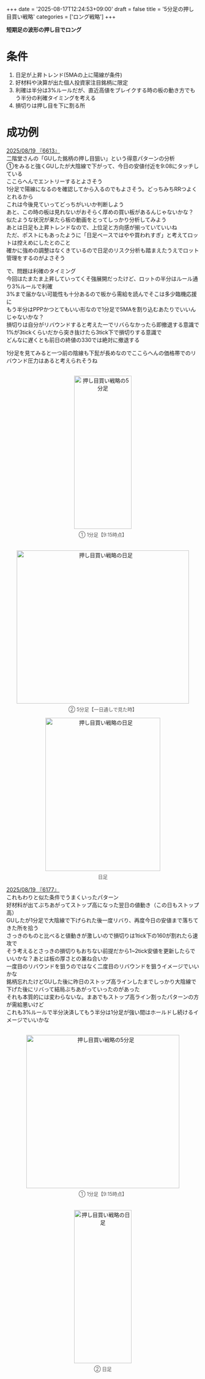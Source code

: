 +++
date = '2025-08-17T12:24:53+09:00'
draft = false
title = '5分足の押し目買い戦略'
categories = ['ロング戦略']
+++

<b>短期足の波形の押し目でロング</b>  
<!--more-->

# 条件
1. 日足が上昇トレンド(5MAの上に陽線が条件)
2. 好材料や決算が出た個人投資家注目銘柄に限定  
3. 利確は半分は3%ルールだが、直近高値をブレイクする時の板の動き方でもう半分の利確タイミングを考える
4. 損切りは押し目を下に割る所

# 成功例
<u>2025/08/19 『6613』</u>  
二階堂さんの「GUした銘柄の押し目狙い」という得意パターンの分析  
①をみると強くGUしたが大陰線で下がって、今日の安値付近を9:08にタッチしている  
ここらへんでエントリーするとよさそう  
1分足で陽線になるのを確認してから入るのでもよさそう。どっちみちRRつよくとれるから  
これは今後見ていってどっちがいいか判断しよう  
あと、この時の板は見れないがおそらく厚めの買い板があるんじゃないかな？  
似たような状況が来たら板の動画をとってしっかり分析してみよう  
あとは日足も上昇トレンドなので、上位足と方向感が揃っていていいね  
ただ、ポストにもあったように「日足ベースではやや買われすぎ」と考えてロットは控えめにしたとのこと  
確かに強めの調整はなくきているので日足のリスク分析も踏まえたうえでロット管理をするのがよさそう  

で、問題は利確のタイミング  
今回はたまたま上昇していってくそ強展開だったけど、ロットの半分はルール通り3%ルールで利確  
3%まで届かない可能性も十分あるので板から需給を読んでそこは多少臨機応援に  
もう半分はPPPかつとてもいい形なので1分足で5MAを割り込むあたりでいいんじゃないかな？  
損切りは自分がリバウンドすると考えた一でリバらなかったら即撤退する意識で  
1%が3tickくらいだから突き抜けたら3tick下で損切りする意識で  
どんなに遅くとも前日の終値の330では絶対に撤退する  

1分足を見てみると一つ前の陰線も下髭が長めなのでここらへんの価格帯でのリバウンド圧力はあると考えられそうね
<div style="display: flex; gap: 20px; justify-content: center; flex-wrap: wrap; margin-top: 30px;">
<div style="text-align: center;">
<img src="/images/oshimegai/6613/0819-1minute.png" alt="押し目買い戦略の5分足" width="150" height="400">
<p style="margin-top: 5px; font-size: 0.9em; color: #555;">① 1分足【9:15時点】</p>
</div>
<div style="text-align: center;">
<img src="/images/oshimegai/6613/0819-1minute2.png" alt="押し目買い戦略の日足" width="450" height="400">
<p style="margin-top: 5px; font-size: 0.9em; color: #555;">② 5分足【一日通しで見た時】</p>
</div>
</div>
<div style="text-align: center;">
<img src="/images/oshimegai/6613/0819-day.png" alt="押し目買い戦略の日足" width="300" height="400">
<p style="margin-top: 5px; font-size: 0.9em; color: #555;">日足</p>
</div>
</div>

<u>2025/08/19 『6177』</u>  
これもわりと似た条件でうまくいったパターン  
好材料が出てぶちあがってストップ高になった翌日の値動き（この日もストップ高）  
GUしたが1分足で大陰線で下げられた後一度リバり、再度今日の安値まで落ちてきた所を拾う  
さっきのものと比べると値動きが激しいので損切りは1tick下の160が割れたら速攻で  
そう考えるとさっきの損切りもおちない前提だから1~2tick安値を更新したらでいいかな？あとは板の厚さとの兼ね合いか  
一度目のリバウンドを狙うのではなく二度目のリバウンドを狙うイメージでいいかな  
銘柄忘れたけどGUした後に昨日のストップ高ラインしたまでしっかり大陰線で下げた後にリバって結局ぶちあがっていったのがあった  
それも本質的には変わらないな。まあでもストップ高ライン割ったパターンの方が需給悪いけど  
これも3%ルールで半分決済してもう半分は1分足が強い間はホールドし続けるイメージでいいかな
<div style="display: flex; gap: 20px; justify-content: center; flex-wrap: wrap; margin-top: 30px;">
<div style="text-align: center;">
<img src="/images/oshimegai/6177/0819-1minute.png" alt="押し目買い戦略の5分足" width="400" height="400">
<p style="margin-top: 5px; font-size: 0.9em; color: #555;">① 1分足【9:15時点】</p>
</div>
<div style="text-align: center;">
<img src="/images/oshimegai/6177/0819-day.png" alt="押し目買い戦略の日足" width="150" height="400">
<p style="margin-top: 5px; font-size: 0.9em; color: #555;">② 日足</p>
</div>
</div>
